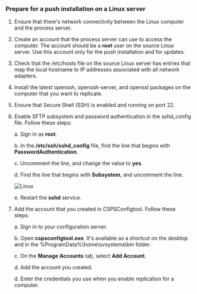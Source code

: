 ### Prepare for a push installation on a Linux server

1. Ensure that there's network connectivity between the Linux computer and the process server.
1. Create an account that the process server can use to access the computer. The account should be a **root** user on the source Linux server. Use this account only for the push installation and for updates.
1. Check that the /etc/hosts file on the source Linux server has entries that map the local hostname to IP addresses associated with all network adapters.
1. Install the latest openssh, openssh-server, and openssl packages on the computer that you want to replicate.
1. Ensure that Secure Shell (SSH) is enabled and running on port 22.
1. Enable SFTP subsystem and password authentication in the sshd_config file. Follow these steps:

    a. Sign in as **root**.

    b. In the **/etc/ssh/sshd_config** file, find the line that begins with **PasswordAuthentication**.

    c. Uncomment the line, and change the value to **yes**.

    d. Find the line that begins with **Subsystem**, and uncomment the line.

      ![Linux](./media/site-recovery-prepare-push-install-mob-svc-lin/mobility2.png)

    e. Restart the **sshd** service.

1. Add the account that you created in CSPSConfigtool. Follow these steps:

    a. Sign in to your configuration server.

    b. Open **cspsconfigtool.exe**. It's available as a shortcut on the desktop and in the %ProgramData%\home\svsystems\bin folder.

    c. On the **Manage Accounts** tab, select **Add Account**.

    d. Add the account you created.

    d. Enter the credentials you use when you enable replication for a computer.
